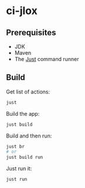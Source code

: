 # ci-jlox

## Prerequisites

* JDK
* Maven
* The [Just](https://github.com/casey/just) command runner

## Build

Get list of actions:

```sh
just
```

Build the app:

```sh
just build
```

Build and then run:

```sh
just br
# or
just build run
```

Just run it:

```sh
just run
```
